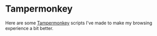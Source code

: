 # Tampermonkey

Here are some [Tampermonkey](https://chrome.google.com/webstore/detail/tampermonkey/dhdgffkkebhmkfjojejmpbldmpobfkfo?hl=en) scripts I've made to make my browsing experience a bit better.

